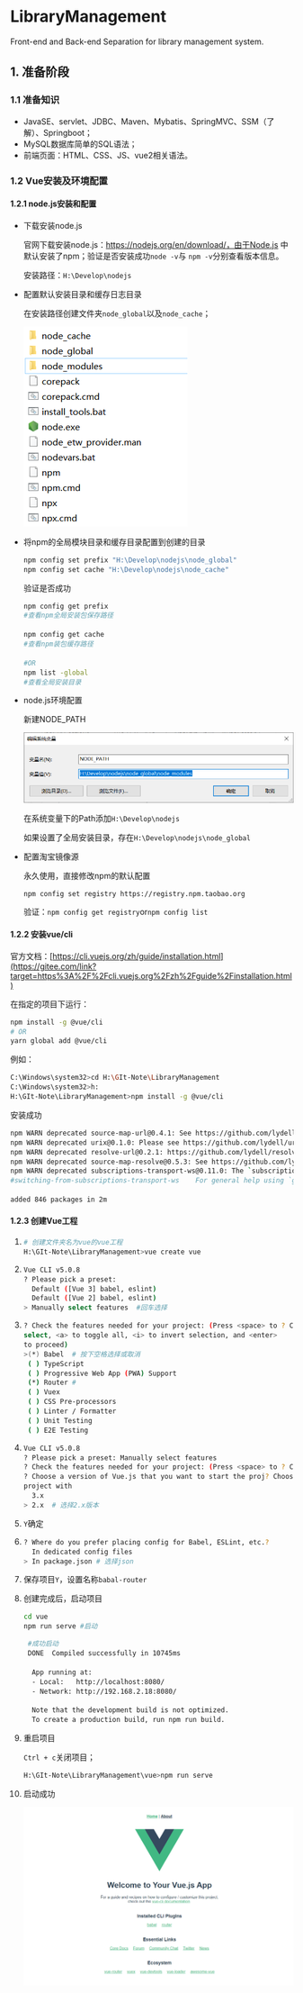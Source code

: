 # LibraryManagement

Front-end and Back-end Separation for library management system.

## 1. 准备阶段

### 1.1 准备知识

- JavaSE、servlet、JDBC、Maven、Mybatis、SpringMVC、SSM（了解）、Springboot；
- MySQL数据库简单的SQL语法；
- 前端页面：HTML、CSS、JS、vue2相关语法。

### 1.2 Vue安装及环境配置

#### 1.2.1 node.js安装和配置

- 下载安装node.js

  官网下载安装node.js：https://nodejs.org/en/download/，由于Node.js 中默认安装了npm；验证是否安装成功`node -v`与 `npm -v`分别查看版本信息。

  安装路径：`H:\Develop\nodejs`

- 配置默认安装目录和缓存日志目录

  在安装路径创建文件夹`node_global`以及`node_cache`；

  ![image-20221028145007539](./README/pic/01.png)

- 将npm的全局模块目录和缓存目录配置到创建的目录

  ```sh
  npm config set prefix "H:\Develop\nodejs\node_global"
  npm config set cache "H:\Develop\nodejs\node_cache"
  ```

  验证是否成功

  ```sh
  npm config get prefix 
  #查看npm全局安装包保存路径
  
  npm config get cache
  #查看npm装包缓存路径
  
  #OR
  npm list -global
  #查看全局安装目录
  ```

- node.js环境配置

  新建NODE_PATH

  ![image-20221028145415310](./README/pic/02.png)

  在系统变量下的Path添加`H:\Develop\nodejs`

  如果设置了全局安装目录，存在`H:\Develop\nodejs\node_global`

- 配置淘宝镜像源

  永久使用，直接修改npm的默认配置

  ```sh
  npm config set registry https://registry.npm.taobao.org
  ```

  验证：`npm config get registry`or`npm config list`

#### 1.2.2 安装vue/cli

官方文档：[https://cli.vuejs.org/zh/guide/installation.html](https://gitee.com/link?target=https%3A%2F%2Fcli.vuejs.org%2Fzh%2Fguide%2Finstallation.html) 

在指定的项目下运行：

```sh
npm install -g @vue/cli
# OR
yarn global add @vue/cli
```

例如：

```sh
C:\Windows\system32>cd H:\GIt-Note\LibraryManagement
C:\Windows\system32>h:
H:\GIt-Note\LibraryManagement>npm install -g @vue/cli
```

安装成功

```sh
npm WARN deprecated source-map-url@0.4.1: See https://github.com/lydell/source-map-url#deprecated
npm WARN deprecated urix@0.1.0: Please see https://github.com/lydell/urix#deprecated
npm WARN deprecated resolve-url@0.2.1: https://github.com/lydell/resolve-url#deprecated
npm WARN deprecated source-map-resolve@0.5.3: See https://github.com/lydell/source-map-resolve#deprecated
npm WARN deprecated subscriptions-transport-ws@0.11.0: The `subscriptions-transport-ws` package is no longer maintained. We recommend you use `graphql-ws` instead. For help migrating Apollo software to `graphql-ws`, see https://www.apollographql.com/docs/apollo-server/data/subscriptions/
#switching-from-subscriptions-transport-ws    For general help using `graphql-ws`, see https://github.com/enisdenjo/graphql-ws/blob/master/README.md

added 846 packages in 2m
```

#### 1.2.3 创建Vue工程

1. ```sh
   # 创建文件夹名为vue的vue工程
   H:\GIt-Note\LibraryManagement>vue create vue
   ```

2. ```sh
   Vue CLI v5.0.8
   ? Please pick a preset:
     Default ([Vue 3] babel, eslint)
     Default ([Vue 2] babel, eslint)
   > Manually select features  #回车选择 
   ```

3. ```sh
   ? Check the features needed for your project: (Press <space> to ? Check the features needed for your project: (Press <space> to
   select, <a> to toggle all, <i> to invert selection, and <enter>
   to proceed)
   >(*) Babel  # 按下空格选择或取消
    ( ) TypeScript
    ( ) Progressive Web App (PWA) Support
    (*) Router #
    ( ) Vuex
    ( ) CSS Pre-processors
    ( ) Linter / Formatter
    ( ) Unit Testing
    ( ) E2E Testing
   ```

4. ```sh
   Vue CLI v5.0.8
   ? Please pick a preset: Manually select features
   ? Check the features needed for your project: (Press <space> to ? Check the features needed for your project: Babel, Router
   ? Choose a version of Vue.js that you want to start the proj? Choose a version of Vue.js that you want to start the
   project with
     3.x
   > 2.x  # 选择2.x版本
   ```

5. `Y`确定

6. ```sh
   ? Where do you prefer placing config for Babel, ESLint, etc.?
     In dedicated config files
   > In package.json # 选择json
   ```

7. 保存项目`Y`，设置名称`babal-router`

8. 创建完成后，启动项目

   ```sh
   cd vue
   npm run serve #启动
   ```

   ```sh
    #成功启动
    DONE  Compiled successfully in 10745ms                   
    
     App running at:
     - Local:   http://localhost:8080/
     - Network: http://192.168.2.18:8080/
   
     Note that the development build is not optimized.
     To create a production build, run npm run build.
   ```

9. 重启项目

   `Ctrl + c`关闭项目；

   ```sh
   H:\GIt-Note\LibraryManagement\vue>npm run serve
   ```

10. 启动成功

    ![image-20221028152410730](./README/pic/03.png)




